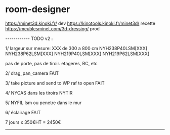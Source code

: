 # room-designer


https://minet3d.kinoki.fr/                  dev
https://kinotools.kinoki.fr/minet3d/        recette
https://meublesminet.com/3d-dressing/       prod

------------ TODO v2 :

1/
largeur sur mesure:
XXX de 300 a 800 cm
NYH238P40LSM[XXX]
NYH238P62LSM[XXX]
NYH219P40LSM[XXX]
NYH219P62LSM[XXX]

pas de porte, pas de tiroir.
etageres, BC, etc

2/
drag_pan_camera FAIT

3/
take picture and send to WP raf to open FAIT

4/
NYCAS dans les tiroirs NYTIR

5/
NYFIL lsm ou penetre dans le mur

6/
éclairage FAIT

7 jours x 350€HT = 2450€

-------------------